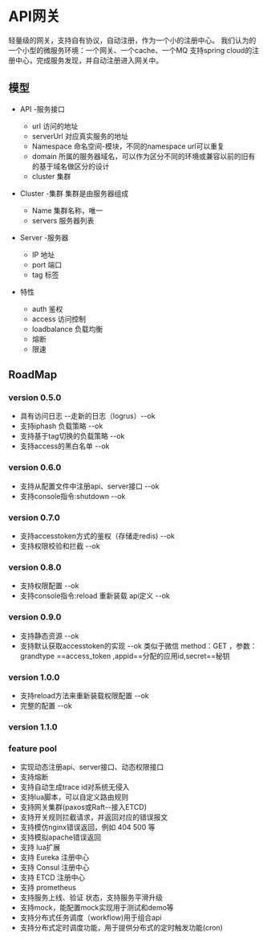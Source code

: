 # API网关
轻量级的网关，支持自有协议，自动注册，作为一个小的注册中心。
我们认为的一个小型的微服务环境：一个网关、一个cache、一个MQ
支持spring cloud的注册中心，完成服务发现，并自动注册进入网关中。
## 模型
* API -服务接口
  * url 访问的地址
  * serverUrl 对应真实服务的地址
  * Namespace 命名空间-模块，不同的namespace url可以重复
  * domain 所属的服务器域名，可以作为区分不同的环境或兼容以前的旧有的基于域名做区分的设计
  * cluster 集群

* Cluster -集群
集群是由服务器组成
  * Name 集群名称，唯一
  * servers 服务器列表

* Server -服务器
  * IP   地址
  * port 端口
  * tag 标签

* 特性
  * auth   鉴权
  * access 访问控制
  * loadbalance 负载均衡
  * 熔断
  * 限速
  
## RoadMap
### version 0.5.0
* 具有访问日志 --走新的日志（logrus）--ok
* 支持iphash 负载策略 --ok
* 支持基于tag切换的负载策略 --ok
* 支持access的黑白名单 --ok

### version 0.6.0
* 支持从配置文件中注册api、server接口 --ok
* 支持console指令:shutdown  --ok


### version 0.7.0
* 支持accesstoken方式的鉴权（存储走redis) --ok
* 支持权限校验和拦截 --ok

### version 0.8.0
* 支持权限配置 --ok
* 支持console指令:reload 重新装载 api定义 --ok

### version 0.9.0
* 支持静态资源 --ok
* 支持默认获取accesstoken的实现 --ok 
类似于微信 method：GET ，参数：grandtype ==access_token ,appid==分配的应用id,secret==秘钥

### version 1.0.0
* 支持reload方法来重新装载权限配置 --ok
* 完整的配置  --ok

### version 1.1.0 

### feature pool
* 实现动态注册api、server接口、动态权限接口
* 支持熔断
* 支持自动生成trace id对系统无侵入
* 支持lua脚本，可以自定义路由规则
* 支持网关集群(paxos或Raft--接入ETCD)
* 支持开关规则拦截请求，并返回对应的错误报文
* 支持模仿nginx错误返回，例如 404 500 等
* 支持模拟apache错误返回
* 支持 lua扩展
* 支持 Eureka 注册中心 
* 支持 Consul 注册中心
* 支持 ETCD 注册中心 
* 支持 prometheus
* 支持服务上线、验证 状态，支持服务平滑升级
* 支持mock，能配置mock实现用于测试和demo等
* 支持分布式任务调度（workflow)用于组合api
* 支持分布式定时调度功能，用于提供分布式的定时触发功能(cron)

